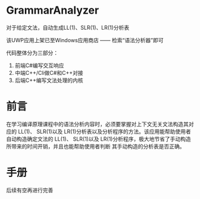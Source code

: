 # GrammarAnalyzer
对于给定文法，自动生成LL(1)、SLR(1)、LR(1)分析表

该UWP应用上架已至Windows应用商店 —— 检索“语法分析器”即可

代码整体分为三部分：
1. 前端C#编写交互响应
2. 中端C++/Cli做C#和C++对接
3. 后端C++编写文法处理的内核

# 前言
在学习编译原理课程中的语法分析内容时，必须要掌握对上下文无关文法构造其对应的 LL(1)、 SLR(1)以及 LR(1)分析表以及分析程序的方法。该应用能帮助使用者自动构造确定文法的 LL(1)、 SLR(1)以及 LR(1)分析程序，极大地节省了手动构造所带来的时间开销，并且也能帮助使用者判断 其手动构造的分析表是否正确。

# 手册
后续有空再进行完善
